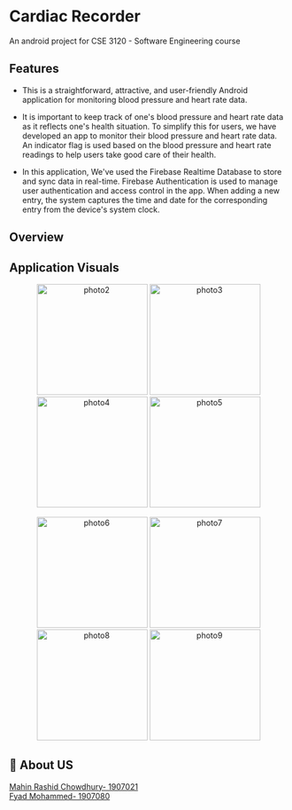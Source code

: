 
# Cardiac Recorder

An android project for CSE 3120 - Software Engineering course

## Features

- This is a straightforward, attractive, and user-friendly Android application for monitoring blood pressure and heart rate data.

- It is important to keep track of one's blood pressure and heart rate data as it reflects one's health situation. To simplify this for users, we have developed an app to monitor their blood pressure and heart rate data. An indicator flag is used based on the blood pressure and heart rate readings to help users take good care of their health.

- In this application, We've used the Firebase Realtime Database to store and sync data in real-time. Firebase Authentication is used to manage user authentication and access control in the app. When adding a new entry, the system captures the time and date for the corresponding entry from the device's system clock.

## Overview



## Application Visuals

<div align="center">
  <p float="left">
    <img src="https://i.ibb.co/FJr8fWr/photo2.jpg" alt="photo2" width="200px">
    <img src="https://i.ibb.co/dMHFGsn/photo3.jpg" alt="photo3" width="200px">
    <img src="https://i.ibb.co/cYJxg6q/photo4.jpg" alt="photo4" width="200px">
    <img src="https://i.ibb.co/Zm73dTh/photo5.jpg" alt="photo5" width="200px"><br>
  </p>
  <p float="left">
    <img src="https://i.ibb.co/tqWjbBd/photo6.jpg" alt="photo6" width="200px">
    <img src="https://i.ibb.co/qNQmDQB/photo7.jpg" alt="photo7" width="200px">
    <img src="https://i.ibb.co/4R0qGgK/photo8.jpg" alt="photo8" width="200px">
    <img src="https://i.ibb.co/D7WHzjX/photo9.jpg" alt="photo9" width="200px"><br>
  </p>
</div>


## 🚀 About US

<a href="https://github.com/MahinChowdhury">Mahin Rashid Chowdhury- 1907021</a>
<br>
<a href="https://github.com/FyadMohammed">Fyad Mohammed- 1907080</a>

